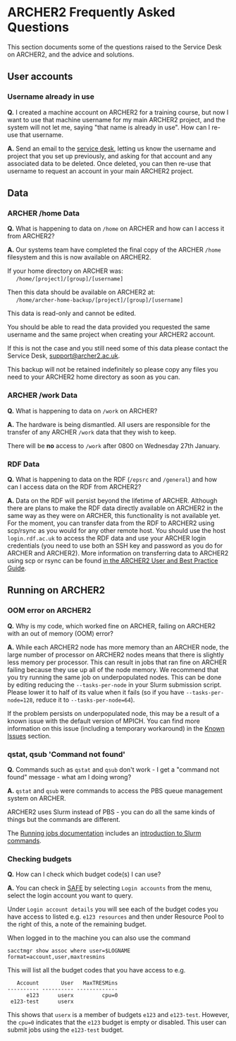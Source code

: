# ARCHER2 Frequently Asked Questions

This section documents some of the questions raised to the Service Desk on ARCHER2, and the advice and solutions.

## User accounts

### Username already in use
**Q.** I created a machine account on ARCHER2 for a training course, but now I want to use that machine username for my main ARCHER2 project, and the system will not let me, saying "that name is already in use".  How can I re-use that username.

**A.**  Send an email to the [service desk](mailto:support@archer2.ac.uk), letting us know the username and project that you set up previously, and asking for that account and any associated data to be deleted.  Once deleted, you can then re-use that username to request an account in your main ARCHER2 project.

## Data

### ARCHER /home Data

**Q.** What is happening to data on `/home` on ARCHER and how can I access it from ARCHER2?

**A.** Our systems team have completed the final copy of the ARCHER `/home` filesystem and this is now available on ARCHER2.

If your home directory on ARCHER was: <br>&nbsp;&nbsp;&nbsp;&nbsp;
      `/home/[project]/[group]/[username]`

Then this data should be available on ARCHER2 at:<br>&nbsp;&nbsp;&nbsp;&nbsp;
      `/home/archer-home-backup/[project]/[group]/[username]`

This data is read-only and cannot be edited.

You should be able to read the data provided you requested the same username and the same project when creating your ARCHER2 account.

If this is not the case and you still need some of this data please contact the Service Desk, [support@archer2.ac.uk](mailto:support@archer2.ac.uk).

This backup will not be retained indefinitely so please copy any files you need to your ARCHER2 home directory as soon as you can.

### ARCHER /work Data

**Q.** What is happening to data on `/work` on ARCHER?

**A.** The hardware is being dismantled. All users are responsible for the transfer of any ARCHER `/work` data that they wish to keep.

There will be **no** access to `/work` after 0800 on Wednesday 27th January.


### RDF Data
**Q.** What is happening to data on the RDF (`/epsrc` and `/general`) and how can I access data on the RDF from ARCHER2?

**A.** Data on the RDF will persist beyond the lifetime of ARCHER. Although there are plans to make the RDF data directly available on ARCHER2 in the same way as they were on ARCHER, this functionality is not available yet. For the moment, you can transfer data from the RDF to ARCHER2 using scp/rsync as you would for any other remote host. You should use the host `login.rdf.ac.uk` to access the RDF data and use your ARCHER login credentials (you need to use both an SSH key and password as you do for ARCHER and ARCHER2). More information on transferring data to ARCHER2 using scp or rsync can be found [in the ARCHER2 User and Best Practice Guide](https://docs.archer2.ac.uk/user-guide/data/).

## Running on ARCHER2

### OOM error on ARCHER2

**Q.** Why is my code, which worked fine on ARCHER, failing on ARCHER2 with an 
out of memory (OOM) error?

**A.** While each ARCHER2 node has more memory than an ARCHER node, the 
large number of processor on ARCHER2 nodes means that there is slightly less 
memory per processor. This can result in jobs that ran fine on ARCHER failing 
because they use up all of the node memory. We recommend that you try running 
the same job on underpopulated nodes. This can be done by editing reducing the 
``--tasks-per-node`` in your Slurm submission script. Please lower it to half 
of its value when it fails (so if you have ``--tasks-per-node=128``, reduce it 
to ``--tasks-per-node=64``).

If the problem persists on underpopulated node, this may be a result of a 
known issue with the default version of MPICH. You can find more information 
on this issue (including a temporary workaround) in the 
[Known Issues](https://docs.archer2.ac.uk/known-issues/) section. 

### qstat, qsub 'Command not found'

**Q.** Commands such as `qstat` and `qsub` don't work - I get a "command not found" message - what am I doing wrong?

**A.** `qstat` and `qsub` were commands to access the PBS queue management system on ARCHER.

ARCHER2 uses Slurm instead of PBS - you can do all the same kinds of things but the commands are different.

The [Running jobs documentation](https://docs.archer2.ac.uk/user-guide/scheduler/) includes an
[introduction to Slurm commands](https://docs.archer2.ac.uk/user-guide/scheduler/#basic-slurm-commands). 


### Checking budgets

**Q.**  How can I check which budget code(s) I can use?

**A.**  You can check in [SAFE](https://safe.epcc.ed.ac.uk) by selecting `Login accounts` from the menu, select the login account you want to query.

Under `Login account details` you will see each of the budget codes you have access to listed e.g.
`e123 resources` and then under Resource Pool to the right of this, a note of the remaining budget. 

When logged in to the machine you can also use the command 

    sacctmgr show assoc where user=$LOGNAME format=account,user,maxtresmins

This will list all the budget codes that you have access to e.g.


       Account       User   MaxTRESMins
    ---------- ---------- -------------
          e123      userx         cpu=0
     e123-test      userx

This shows that `userx` is a member of budgets `e123` and `e123-test`.  However, the `cpu=0` indicates that the `e123` budget is empty or disabled.   This user can submit jobs using the `e123-test` budget.

